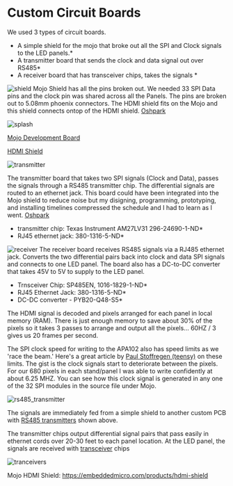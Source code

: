 # Custom Circuit Boards

We used 3 types of circuit boards.
* A simple shield for the mojo that broke out all the SPI and Clock signals to the LED panels.*
* A transmitter board that sends the clock and data signal out over RS485*
* A receiver board that has transceiver chips, takes the signals *

![shield](https://github.com/hydronics2/HDMI-to-FPGA-to-APA102-Pixels/blob/master/custom_circuit_boards/mojo_shield.png)
Mojo Shield has all the pins broken out. We needed 33 SPI Data pins and the clock pin was shared across all the Panels.  The pins are broken out to 5.08mm phoenix connectors. The HDMI shield fits on the Mojo and this shield connects ontop of the HDMI shield. [Oshpark](https://oshpark.com/shared_projects/AGi8q5pp)


![splash](https://github.com/hydronics2/HDMI-to-FPGA-to-APA102-Pixels/blob/master/hdmi_shield.JPG)

[Mojo Development Board](https://alchitry.com/products/mojo-v3)

[HDMI Shield](https://alchitry.com/products/hdmi-shield)


![transmitter](https://github.com/hydronics2/HDMI-to-FPGA-to-APA102-Pixels/blob/master/custom_circuit_boards/RS485_transmitter_board.png)

The transmitter board that takes two SPI signals (Clock and Data), passes the signals through a RS485 transmitter chip. The differential signals are routed to an ethernet jack. This board could have been integrated into the Mojo shield to reduce noise but my disigning, programming, prototyping, and installing timelines compressed the schedule and I had to learn as I went. [Oshpark](https://oshpark.com/shared_projects/nhExJAWv)

* transmitter chip: Texas Instrument AM27LV31 296-24690-1-ND*
* RJ45 ethernet jack: 380-1316-5-ND*


![receiver](https://github.com/hydronics2/HDMI-to-FPGA-to-APA102-Pixels/blob/master/custom_circuit_boards/RS845_receiver_board.png)
The receiver board receives RS485 signals via a RJ485 ethernet jack. Converts the two differential pairs back into clock and data SPI signals and connects to one LED panel. The board also has a DC-to-DC converter that takes 45V to 5V to supply to the LED panel.

* Trnsceiver Chip: SP485EN, 1016-1829-1-ND*
* RJ45 Ethernet Jack: 380-1316-5-ND*
* DC-DC converter - PYB20-Q48-S5*


The HDMI signal is decoded and pixels arranged for each panel in local memory (RAM). There is just enough memory to save about 30% of the pixels so it takes 3 passes to arrange and output all the pixels... 60HZ / 3 gives us 20 frames per second.

The SPI clock speed for writing to the APA102 also has speed limits as we 'race the beam.' Here's a great article by [Paul Stoffregen (teensy)](https://www.pjrc.com/why-apa102-leds-have-trouble-at-24-mhz/) on these limits. The gist is the clock signals start to deteriorate between the pixels. For our 680 pixels in each stand/panel I was able to write confidently at about 6.25 MHZ. You can see how this clock signal is generated in any one of the 32 SPI modules in the source file under Mojo.

![rs485_transmitter](https://github.com/hydronics2/HDMI-to-FPGA-to-APA102-Pixels/blob/master/RS_485%20trasmitter2.JPG)

The signals are immediately fed from a simple shield to another custom PCB with [RS485 transmitters](https://www.digikey.com/product-detail/en/texas-instruments/AM26LV31EIDR/296-24690-1-ND/2092512) shown above.

The transmitter chips output differential signal pairs that pass easily in ethernet cords over 20-30 feet to each panel location. At the LED panel, the signals are received with [transceiver](https://www.digikey.com/product-detail/en/maxlinear-inc/SP485EN-L-TR/1016-1829-1-ND/3586546) chips

![tranceivers](https://github.com/hydronics2/HDMI-to-FPGA-to-APA102-Pixels/blob/master/rs_485%20receiver%20board.JPG)


Mojo HDMI Shield: https://embeddedmicro.com/products/hdmi-shield

